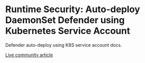 # Runtime Security: Auto-deploy DaemonSet Defender using Kubernetes Service Account
Defender auto-deploy using K8S service account docs.

[Live community article](https://live.paloaltonetworks.com/t5/prisma-cloud-articles/runtime-security-auto-deploy-daemonset-defender-using-kubernetes/ta-p/564380)
